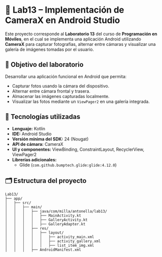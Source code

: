 # 📸 Lab13 – Implementación de CameraX en Android Studio

Este proyecto corresponde al **Laboratorio 13** del curso de **Programación en Móviles**, en el cual se implementa una aplicación Android utilizando **CameraX** para capturar fotografías, alternar entre cámaras y visualizar una galería de imágenes tomadas por el usuario.

## 🎯 Objetivo del laboratorio

Desarrollar una aplicación funcional en Android que permita:

- Capturar fotos usando la cámara del dispositivo.
- Alternar entre cámara frontal y trasera.
- Almacenar las imágenes capturadas localmente.
- Visualizar las fotos mediante un `ViewPager2` en una galería integrada.

## 🧰 Tecnologías utilizadas

- **Lenguaje:** Kotlin
- **IDE:** Android Studio
- **Versión mínima del SDK:** 24 (Nougat)
- **API de cámara:** CameraX
- **UI y componentes:** ViewBinding, ConstraintLayout, RecyclerView, ViewPager2
- **Librerías adicionales:**
  - Glide (`com.github.bumptech.glide:glide:4.12.0`)

## 🗂️ Estructura del proyecto

```text
Lab13/
├── app/
│   ├── src/
│   │   ├── main/
│   │   │   ├── java/com/milla/antonella/lab13/
│   │   │   │   ├── MainActivity.kt
│   │   │   │   ├── GalleryActivity.kt
│   │   │   │   ├── GalleryAdapter.kt
│   │   │   ├── res/
│   │   │   │   ├── layout/
│   │   │   │   │   ├── activity_main.xml
│   │   │   │   │   ├── activity_gallery.xml
│   │   │   │   │   ├── list_item_img.xml
│   │   │   ├── AndroidManifest.xml


